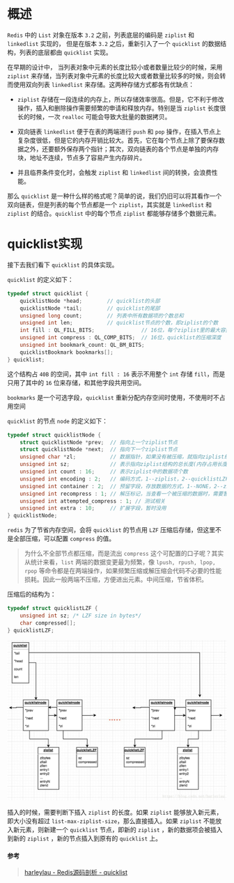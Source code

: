 # 概述

`Redis` 中的 `List` 对象在版本 `3.2` 之前，列表底层的编码是 `ziplist` 和 `linkedlist` 实现的， 但是在版本 `3.2` 之后，重新引入了一个 `quicklist`  的数据结构，列表的底层都由 `quicklist` 实现。

在早期的设计中， 当列表对象中元素的长度比较小或者数量比较少的时候，采用 `ziplist` 来存储，当列表对象中元素的长度比较大或者数量比较多的时候，则会转而使用双向列表 `linkedlist` 来存储。这两种存储方式都各有优缺点：

- `ziplist` 存储在一段连续的内存上，所以存储效率很高。但是，它不利于修改操作，插入和删除操作需要频繁的申请和释放内存。特别是当 `ziplist` 长度很长的时候，一次 `realloc` 可能会导致大批量的数据拷贝。

- 双向链表 `linkedlist` 便于在表的两端进行 `push` 和 `pop` 操作，在插入节点上复杂度很低，但是它的内存开销比较大。首先，它在每个节点上除了要保存数据之外，还要额外保存两个指针；其次，双向链表的各个节点是单独的内存块，地址不连续，节点多了容易产生内存碎片。
- 并且临界条件变化时，会触发 `ziplist` 和 `linkedlist` 间的转换，会浪费性能。



那么 `quicklist` 是一种什么样的格式呢？简单的说，我们仍旧可以将其看作一个双向链表，但是列表的每个节点都是一个 `ziplist`，其实就是 `linkedlist` 和 `ziplist` 的结合。`quicklist` 中的每个节点 `ziplist` 都能够存储多个数据元素。





# quicklist实现
接下去我们看下 `quicklist` 的具体实现。

`quicklist` 的定义如下：

```c
typedef struct quicklist {
    quicklistNode *head;        // quicklist的头部
    quicklistNode *tail;        // quicklist的尾部
    unsigned long count;        // 列表中所有数据项的个数总和
    unsigned int len;           // quicklist节点的个数，即ziplist的个数
 	int fill : QL_FILL_BITS;               // 16位，每个ziplist里的最大容量
    unsigned int compress : QL_COMP_BITS;  // 16位，quicklist的压缩深度
    unsigned int bookmark_count: QL_BM_BITS; 
    quicklistBookmark bookmarks[];
} quicklist;
```

这个结构占 `40B` 的空间，其中 `int fill : 16` 表示不用整个 `int` 存储 `fill`，而是只用了其中的 `16` 位来存储，和其他字段共用空间。

`bookmarks` 是一个可选字段，`quicklist` 重新分配内存空间时使用，不使用时不占用空间



`quicklist` 的节点 `node` 的定义如下：

```c
typedef struct quicklistNode {
    struct quicklistNode *prev;  // 指向上一个ziplist节点
    struct quicklistNode *next;  // 指向下一个ziplist节点
    unsigned char *zl;           // 数据指针，如果没有被压缩，就指向ziplist结构，反之指向quicklistLZF结构 
    unsigned int sz;             // 表示指向ziplist结构的总长度(内存占用长度)
    unsigned int count : 16;     // 表示ziplist中的数据项个数
    unsigned int encoding : 2;   // 编码方式，1--ziplist，2--quicklistLZF
    unsigned int container : 2;  // 预留字段，存放数据的方式，1--NONE，2--ziplist
    unsigned int recompress : 1; // 解压标记，当查看一个被压缩的数据时，需要暂时解压，标记此参数为1，之后再重新进行压缩
    unsigned int attempted_compress : 1; // 测试相关
    unsigned int extra : 10;     // 扩展字段，暂时没用
} quicklistNode;
```

`redis` 为了节省内存空间，会将 `quicklist` 的节点用 `LZF` 压缩后存储，但这里不是全部压缩，可以配置 `compress` 的值。

> 为什么不全部节点都压缩，而是流出 `compress` 这个可配置的口子呢？其实从统计来看，`list` 两端的数据变更最为频繁，像 `lpush, rpush, lpop, rpop` 等命令都是在两端操作，如果频繁压缩或解压缩会代码不必要的性能损耗。因此一般两端不压缩，方便进出元素。中间压缩，节省体积。



压缩后的结构为：

```c
typedef struct quicklistLZF {
    unsigned int sz; /* LZF size in bytes*/
    char compressed[];
} quicklistLZF;
```



![quicklist结构](assets/70.jpeg)



插入的时候，需要判断下插入 `ziplist` 的长度。如果 `ziplist` 能够放入新元素，即大小没有超过 `list-max-ziplist-size`，那么直接插入。如果 `ziplist` 不能放入新元素，则新建一个 `quicklist` 节点，即新的 `ziplist` ，新的数据项会被插入到新的 `ziplist` ，新的节点插入到原有的 `quicklist` 上。



#### 参考

> [harleylau - Redis源码剖析 - quicklist](https://blog.csdn.net/harleylau/article/details/80534159)

